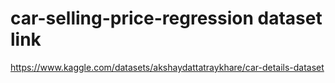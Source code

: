 # car-selling-price-regression dataset link

https://www.kaggle.com/datasets/akshaydattatraykhare/car-details-dataset

